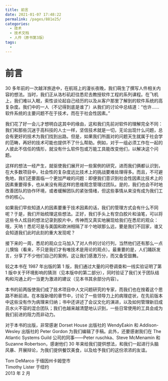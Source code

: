 ```yaml
---
title: 前言
date: 2021-01-07 17:48:22
permalink: /pages/881e25/
categories:
  - 技术
  - 技术文档
  - 人件（原书第3版）
tags:
  - 
---
```

# 前言

30 多年前的一次越洋旅途中，在航班上的漫长夜晚，我们萌生了撰写人件相关内容的想法。当时，我们正从洛杉矶赶往悉尼去教授软件工程的系列课程。在飞机上，我们难以入眠，索性谈论起自己经历的以及从客户那里了解到的软件系统的高复杂度。我们中的一人（不记得到底是谁了）从我们的讨论中总结道：“也许……软件系统的主要问题不在于技术，而在于社会性因素。”

我们花了好一会儿才想明白这其中的缘由，这和我们先前对软件的理解完全不同：我们和那些沉迷于高科技的人士一样，坚信技术就是一切，无论出现什么问题，总会有更好的技术为我们找到出路。但是，如果我们所面对的问题天生就属于社会学的范畴，再好的技术可能也提供不了什么帮助。例如，对于一组必须工作在一起的人彼此不信任的情形，就没有什么软件包或万能工具能改变他们，以解决这个问题。

这样的想法一经产生，就驱使我们展开对一些案例的研究，进而我们俩都认识到，在大多数项目中，社会性的复杂度远比技术上的挑战要难处理得多。而且，不可避免地，我们还要面临一个更加严峻的问题：即便我们意识到社会性因素比技术上的因素重要得多，也从来没有用这样的思维观念管理过团队。是的，我们也会不时地改善团队的协作环境，或者缓解团队的紧张情绪，但这些事情从来没有成为我们工作的核心。

如果我们早些知道人的因素要重于技术因素的话，我们的管理方式会有什么不同呢？于是，我们开始梳理这些想法。正好，我们手头上有空白胶片和油笔，可以将这些令人炫目的想法记录到胶片中，传神而又真实地展现给我们在悉尼的观众：哦，天呐！悉尼可是与美国和欧洲相隔了半个地球那么远，要是我们不回家，谁又会知道我们此时此刻的重大发现呢？

接下来的一周，悉尼的观众立马加入了对人件的讨论行列，当然他们还有那么一点儿懊恼（看来，不只是我们才有唯技术是用论的观点）。最重要的是，人们踊跃发言，分享了不少他们自己的案例，这让我们感激万分，而又备受鼓舞。

较之本书在 1987 年出版的第 1 版，我们通过大量的问卷调查和一线实验证明了第 1 版中关于环境影响的猜测（见本版中的第二部分），同时验证了我们关于团队结构和沟通上的一当更为激进的建议（见本书其余部分内容）。

本书的前两版使我们成了技术项目中人文问题研究的专家，而我们也在按着这个思路不断前进。在本版新增的章节中，讨论了一些领导力上的病理症状，在先前版本中这些没有作为病理来归纳；书中还讲述了会议文化的演进，以及如何管理新旧成员水火不容的混合团队；我们也越来越清楚地认识到，一些日常使用的工具会成为我们前进的阻力而非动力。

对于本书的出版，非常感谢 Dorset House 出版社的 WendyEakin 和 Addison-Wesley 出版社的 Peter Gordon 为我们编辑了手稿。此外，还要感谢我们在 The Atlantic Systems Guild 公司的同事——Peter ruschka、Steve McMenamin 和 Suzanne Robertson，感谢他们 30 年来给我们提供想法，和我们一起进行头脑风暴、开展辩论，为我们提供餐饮美食，以及给予我们的这份浓浓的友谊。

Tom DeMarco 于缅因州卡姆登市  
Timothy Lister 于纽约  
2013 年 2 月
